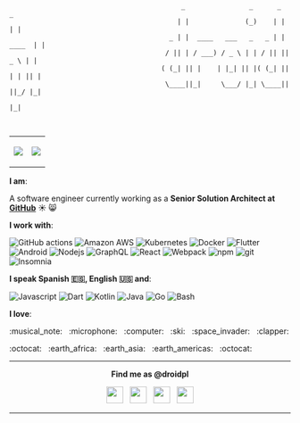 ```
                            
                                                                         
                                           _                _      _         _ 
                                          | |              (_)    | |       | |
                                        _ | |  ____   ___   _   _ | | ____  | |
                                       / || | / ___) / _ \ | | / || ||  _ \ | |
                                      ( (_| || |    | |_| || |( (_| || | | || |
                                       \____||_|     \___/ |_| \____|| ||_/ |_|
                                                                     |_|       
                                                                         
                                                                                                     
```

<p align="center">
<table>
  <tr>
    <td>
<p align="center"><a href="https://droidpl.me"><img src="https://github-readme-stats.vercel.app/api/top-langs?username=droidpl&show_icons=true&bg_color=0B0B0B&title_color=88DCF4&text_color=fff&icon_color=88DCF4&hide_border=true" /></a></p>
    </td>
    <td>
<p align="center"><a href="https://droidpl.me"><img src="https://github-readme-stats.vercel.app/api?username=droidpl&show_icons=true&bg_color=0B0B0B&title_color=88DCF4&text_color=fff&icon_color=88DCF4&hide_border=true" /></a></p>
    </td>
  </tr>
</table>
</p>

**I am**:

A software engineer currently working as a **Senior Solution Architect at [GitHub](https://github.com/)**
:sunny: :smile_cat:

**I work with**:

<p>
  <img alt="GitHub actions" src="https://img.shields.io/badge/-Github_Actions-2088FF?style=flat-square&logo=github-actions&logoColor=white" />
  <img alt="Amazon AWS" src="https://img.shields.io/badge/-AWS-232F3E?style=flat-square&logo=amazon-aws&logoColor=white" />
  <img alt="Kubernetes" src="https://img.shields.io/badge/-Kubernetes-326CE5?style=flat-square&logo=kubernetes&logoColor=white" />
  <img alt="Docker" src="https://img.shields.io/badge/-Docker-2496ED?style=flat-square&logo=docker&logoColor=white" />
  <img alt="Flutter" src="https://img.shields.io/badge/-Flutter-02569B?style=flat-square&logo=flutter&logoColor=white" />
  <img alt="Android" src="https://img.shields.io/badge/-Android-3DDC84?style=flat-square&logo=android&logoColor=white" />
  <img alt="Nodejs" src="https://img.shields.io/badge/-Nodejs-43853d?style=flat-square&logo=Node.js&logoColor=white" />
  <img alt="GraphQL" src="https://img.shields.io/badge/-GraphQL-E10098?style=flat-square&logo=graphql&logoColor=white" />
  <img alt="React" src="https://img.shields.io/badge/-React-61DAFB?style=flat-square&logo=react&logoColor=white" />
  <img alt="Webpack" src="https://img.shields.io/badge/-Webpack-8DD6F9?style=flat-square&logo=webpack&logoColor=white" /> 
  <img alt="npm" src="https://img.shields.io/badge/-NPM-CB3837?style=flat-square&logo=npm&logoColor=white" />
  <img alt="git" src="https://img.shields.io/badge/-Git-F05032?style=flat-square&logo=git&logoColor=white" />
  <img alt="Insomnia" src="https://img.shields.io/badge/-Insomnia-5849BE?style=flat-square&logo=insomnia&logoColor=white" />
</p>

**I speak Spanish :es:, English :us: and**:
<p>
    <img alt="Javascript" src="https://img.shields.io/badge/-Javascript-F7DF1E?style=flat-square&logo=javascript&logoColor=white" />
    <img alt="Dart" src="https://img.shields.io/badge/-Dart-0175C2?style=flat-square&logo=dart&logoColor=white" />
    <img alt="Kotlin" src="https://img.shields.io/badge/-Kotlin-0095D5?style=flat-square&logo=kotlin&logoColor=white" />
    <img alt="Java" src="https://img.shields.io/badge/-Java-007396?style=flat-square&logo=java&logoColor=white" />
    <img alt="Go" src="https://img.shields.io/badge/-Go-00ADD8?style=flat-square&logo=go&logoColor=white" />
    <img alt="Bash" src="https://img.shields.io/badge/-Bash-000000?style=flat-square&logo=gnu-bash&logoColor=white" />
</p>


**I love**:
<p> :musical_note: &nbsp; :microphone: &nbsp; :computer: &nbsp; :ski: &nbsp; :space_invader: &nbsp; :clapper:</p>
<p>:octocat: &nbsp; :earth_africa: &nbsp; :earth_asia: &nbsp; :earth_americas: &nbsp; :octocat: </p>


*******

<p align="center">
  <b>Find me as @droidpl</b>
  <p align="center">
    <a href="https://linkedin.com/in/javierdepedrolopez"><img src="https://svgshare.com/i/SiT.svg" height=30 /></a>
    &nbsp;
    <a href="https://stackoverflow.com/users/1560067/droidpl"><img src="https://svgshare.com/i/ShT.svg" height=30 /></a>
    &nbsp;
    <a href="https://instagram.com/droidpl"><img src="https://svgshare.com/i/ShE.svg" height=30 /></a>
    &nbsp;
    <a href="https://twitter.com/droidpl"><img src="https://svgshare.com/i/SiG.svg" height=30 /></a>
  </p>
</p>

*******
